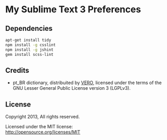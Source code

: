 # My Sublime Text 3 Preferences #

## Dependencies ##

```bash
apt-get install tidy
npm install -g csslint
npm install -g jshint
gem install scss-lint
```

## Credits ##

- pt_BR dictionary, distribuited by [VERO](https://pt-br.libreoffice.org/projetos/vero/), licensed under the terms of the GNU Lesser General Public License version 3 (LGPLv3).

## License ##

Copyright 2013, All rights reserved.

Licensed under the MIT license:  
<http://opensource.org/licenses/MIT>
